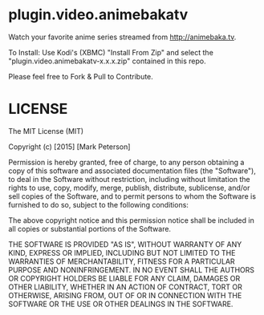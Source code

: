 plugin.video.animebakatv
========================

Watch your favorite anime series streamed from http://animebaka.tv.

To Install: Use Kodi's (XBMC) "Install From Zip" and select the "plugin.video.animebakatv-x.x.x.zip" contained in this repo.

Please feel free to Fork & Pull to Contribute.


LICENSE
========================
The MIT License (MIT)

Copyright (c) [2015] [Mark Peterson]

Permission is hereby granted, free of charge, to any person obtaining a copy
of this software and associated documentation files (the "Software"), to deal
in the Software without restriction, including without limitation the rights
to use, copy, modify, merge, publish, distribute, sublicense, and/or sell
copies of the Software, and to permit persons to whom the Software is
furnished to do so, subject to the following conditions:

The above copyright notice and this permission notice shall be included in all
copies or substantial portions of the Software.

THE SOFTWARE IS PROVIDED "AS IS", WITHOUT WARRANTY OF ANY KIND, EXPRESS OR
IMPLIED, INCLUDING BUT NOT LIMITED TO THE WARRANTIES OF MERCHANTABILITY,
FITNESS FOR A PARTICULAR PURPOSE AND NONINFRINGEMENT. IN NO EVENT SHALL THE
AUTHORS OR COPYRIGHT HOLDERS BE LIABLE FOR ANY CLAIM, DAMAGES OR OTHER
LIABILITY, WHETHER IN AN ACTION OF CONTRACT, TORT OR OTHERWISE, ARISING FROM,
OUT OF OR IN CONNECTION WITH THE SOFTWARE OR THE USE OR OTHER DEALINGS IN THE
SOFTWARE.